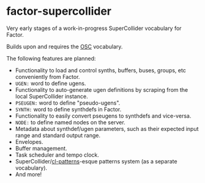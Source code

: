 # factor-supercollider

Very early stages of a work-in-progress SuperCollider vocabulary for Factor.

Builds upon and requires the [OSC](https://github.com/defaultxr/factor-osc) vocabulary.

The following features are planned:

  * Functionality to load and control synths, buffers, buses, groups, etc conveniently from Factor.
  * `UGEN:` word to define ugens.
  * Functionality to auto-generate ugen definitions by scraping from the local SuperCollider instance.
  * `PSEUGEN:` word to define "pseudo-ugens".
  * `SYNTH:` word to define synthdefs in Factor.
  * Functionality to easily convert pseugens to synthdefs and vice-versa.
  * `NODE:` to define named nodes on the server.
  * Metadata about synthdef/ugen parameters, such as their expected input range and standard output range.
  * Envelopes.
  * Buffer management.
  * Task scheduler and tempo clock.
  * SuperCollider/[cl-patterns](https://github.com/defaultxr/cl-patterns)-esque patterns system (as a separate vocabulary).
  * And more!
